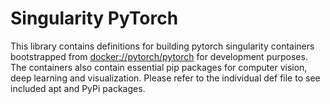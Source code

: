 # Singularity PyTorch

This library contains definitions for building pytorch singularity containers bootstrapped from [docker://pytorch/pytorch](https://hub.docker.com/r/pytorch/pytorch/) for development purposes. The containers also contain essential pip packages for computer vision, deep learning and visualization. Please refer to the individual def file to see included apt and PyPi packages.